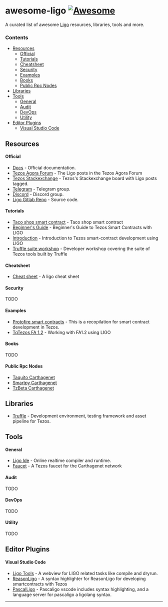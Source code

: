 # awesome-ligo [![Awesome](https://cdn.rawgit.com/sindresorhus/awesome/d7305f38d29fed78fa85652e3a63e154dd8e8829/media/badge.svg)](https://github.com/sindresorhus/awesome)

A curated list of awesome [Ligo](https://ligolang.org/) resources, libraries, tools and more.


### Contents
- [Resources](#resources)
    - [Official](#official)
    - [Tutorials](#tutorials)
    - [Cheatsheet](#cheatsheet)
    - [Security](#security)
    - [Examples](#examples)
    - [Books](#books)
    - [Public Rpc Nodes](#public-rpc-nodes)
- [Libraries](#libraries)
- [Tools](#tools)
    - [General](#general)
    - [Audit](#audit)
    - [DevOps](#devops)
    - [Utility](#utility)
- [Editor Plugins](#editor-plugins)
    - [Visual Studio Code](#visual-studio-code)


## Resources
#### Official
- [Docs](https://ligolang.org/docs/intro/introduction) - Official documentation.
- [Tezos Agora Forum](https://forum.tezosagora.org/tag/ligo) - The Ligo posts in the Tezos Agora Forum
- [Tezos Stackexchange](https://tezos.stackexchange.com/questions/tagged/ligo) - Tezos's Stackexchange board with Ligo posts tagged.
- [Telegram](https://t.me/LigoLang) - Telegram group.
- [Discord](https://discord.com/invite/9rhYaEt) - Discord group.
- [Ligo Gitlab Repo](https://gitlab.com/ligolang/ligo) - Source code.

#### Tutorials
- [Taco shop smart contract](https://ligolang.org/docs/tutorials/get-started/tezos-taco-shop-smart-contract/) - Taco shop smart contract
- [Beginner's Guide](https://www.youtube.com/watch?v=Ozf250c52AI) - Beginner's Guide to Tezos Smart Contracts with LIGO
- [Introduction](https://www.youtube.com/watch?v=GZe_zfNYjlA&t=1230s) - Introduction to Tezos smart-contract development using LIGO
- [Truffle suite workshop](https://www.youtube.com/watch?v=Oo6gz6dxY3k&list=PLZYHxOo6wufh2XacXH2YyeSecR3qMk0lH&index=3&t=0s) - Developer workshop covering the suite of Tezos tools built by Truffle

#### Cheatsheet
- [Cheat sheet](https://ligolang.org/docs/api/cheat-sheet) - A ligo cheat sheet

#### Security
TODO

#### Examples
- [Protofire smart contracts](https://github.com/protofire/tezos-contracts-examples) - This is a recopilation for smart contract development in Tezos.
- [TqTezos FA 1.2](https://assets.tqtezos.com/docs/token-contracts/fa12/2-fa12-ligo/) - Working with FA1.2 using LIGO

#### Books
TODO

#### Public Rpc Nodes
- [Taquito Carthagenet](https://api.tez.ie/rpc/carthagenet)
- [Smartpy Carthagenet](http://carthagenet.smartpy.io/)
- [TzBeta Carthagenet](https://rpctest.tzbeta.net)


## Libraries
- [Truffle](https://www.trufflesuite.com/docs/tezos/truffle/quickstart) - Development environment, testing framework and asset pipeline for Tezos.

## Tools
#### General
- [Ligo Ide](https://ide.ligolang.org/) - Online realtime compiler and runtime.
- [Faucet](https://faucet.tzalpha.net/) - A Tezos faucet for the Carthagenet network

#### Audit
TODO

#### DevOps
TODO

#### Utility
TODO


## Editor Plugins
#### Visual Studio Code
- [Ligo Tools](https://marketplace.visualstudio.com/items?itemName=Ligo.ligo-tools) - A webview for LIGO related tasks like compile and dryrun.
- [ReasonLigo](https://marketplace.visualstudio.com/items?itemName=JamesBachini.reasonligo-vscode) - A syntax highlighter for ReasonLigo for developing smartcontracts with Tezos
- [PascalLigo](https://marketplace.visualstudio.com/items?itemName=LigoLang.pascaligo-vscode) - Pascaligo vscode includes syntax highlighting, and a language server for pascaligo a ligolang syntax.


---
